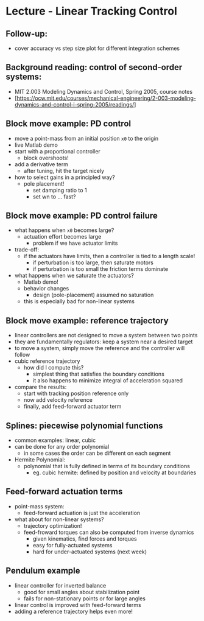 # Lecture - Linear Tracking Control

## Follow-up:
- cover accuracy vs step size plot for different integration schemes

## Background reading:  control of second-order systems:
- MIT 2.003 Modeling Dynamics and Control, Spring 2005, course notes
- [https://ocw.mit.edu/courses/mechanical-engineering/2-003-modeling-dynamics-and-control-i-spring-2005/readings/]

## Block move example: PD control
- move a point-mass from an initial position `x0` to the origin
- live Matlab demo
- start with a proportional controller
  - block overshoots!
- add a derivative term
  - after tuning, hit the target nicely
- how to select gains in a principled way?
  - pole placement!
    - set damping ratio to 1
    - set wn to ... fast?

## Block move example: PD control failure
- what happens when `x0` becomes large?
  - actuation effort becomes large
    - problem if we have actuator limits
- trade-off:
  - if the actuators have limits, then a controller is tied to a length scale!
    - if perturbation is too large, then saturate motors
    - if perturbation is too small the friction terms dominate
- what happens when we saturate the actuators?
  - Matlab demo!
  - behavior changes
    - design (pole-placement) assumed no saturation
  - this is especially bad for non-linear systems

## Block move example:  reference trajectory
-  linear controllers are not designed to move a system between two points
  - they are fundamentally regulators: keep a system near a desired target
- to move a system, simply move the reference and the controller will follow
- cubic reference trajectory
  - how did I compute this?
    - simplest thing that satisfies the boundary conditions
    - it also happens to minimize integral of acceleration squared
- compare the results:
  - start with tracking position reference only
  - now add velocity reference
  - finally, add feed-forward actuator term

## Splines:  piecewise polynomial functions
- common examples: linear, cubic
- can be done for any order polynomial
  - in some cases the order can be different on each segment
- Hermite Polynomial:
  - polynomial that is fully defined in terms of its boundary conditions
    - eg. cubic hermite: defined by position and velocity at boundaries

## Feed-forward actuation terms
- point-mass system:
  - feed-forward actuation is just the acceleration
- what about for non-linear systems?
  - trajectory optimization!
  - feed-froward torques can also be computed from inverse dynamics
    - given kinematics, find forces and torques
    - easy for fully-actuated systems
    - hard for under-actuated systems (next week)

## Pendulum example
- linear controller for inverted balance
  - good for small angles about stabilization point
  - fails for non-stationary points or for large angles
- linear control is improved with feed-forward terms
- adding a reference trajectory helps even more!
